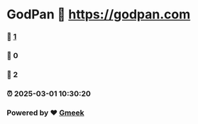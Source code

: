 # GodPan :link: https://godpan.com 
### :page_facing_up: [1](https://godpan.com/tag.html) 
### :speech_balloon: 0 
### :hibiscus: 2 
### :alarm_clock: 2025-03-01 10:30:20 
### Powered by :heart: [Gmeek](https://github.com/Meekdai/Gmeek)
